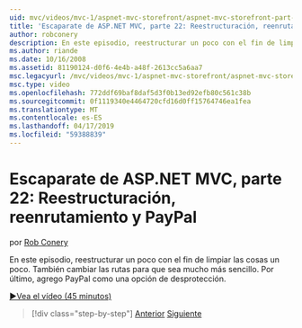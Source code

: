 ```yaml
---
uid: mvc/videos/mvc-1/aspnet-mvc-storefront/aspnet-mvc-storefront-part-22-restructuring-rerouting-and-paypal
title: 'Escaparate de ASP.NET MVC, parte 22: Reestructuración, reenrutamiento y PayPal | Microsoft Docs'
author: robconery
description: En este episodio, reestructurar un poco con el fin de limpiar las cosas un poco. También cambiar las rutas para que sea mucho más sencillo. Por último, se agrega a PayPal como una optio desprotección...
ms.author: riande
ms.date: 10/16/2008
ms.assetid: 81190124-d0f6-4e4b-a48f-2613cc5a6aa7
msc.legacyurl: /mvc/videos/mvc-1/aspnet-mvc-storefront/aspnet-mvc-storefront-part-22-restructuring-rerouting-and-paypal
msc.type: video
ms.openlocfilehash: 772ddf69baf8daf5d3f0b13ed92efb80c561c38b
ms.sourcegitcommit: 0f1119340e4464720cfd16d0ff15764746ea1fea
ms.translationtype: MT
ms.contentlocale: es-ES
ms.lasthandoff: 04/17/2019
ms.locfileid: "59388839"
---
```

# <a name="aspnet-mvc-storefront-part-22-restructuring-rerouting-and-paypal"></a>Escaparate de ASP.NET MVC, parte 22: Reestructuración, reenrutamiento y PayPal

por [Rob Conery](https://github.com/robconery)

En este episodio, reestructurar un poco con el fin de limpiar las cosas un poco. También cambiar las rutas para que sea mucho más sencillo. Por último, agrego PayPal como una opción de desprotección.

[&#9654;Vea el vídeo (45 minutos)](https://channel9.msdn.com/Blogs/ASP-NET-Site-Videos/aspnet-mvc-storefront-part-22-restructuring-rerouting-and-paypal)

> [!div class="step-by-step"]
> [Anterior](aspnet-mvc-storefront-part-21-order-manager-and-personalization.md)
> [Siguiente](aspnet-mvc-storefront-part-23-getting-started-with-domain-driven-design.md)

